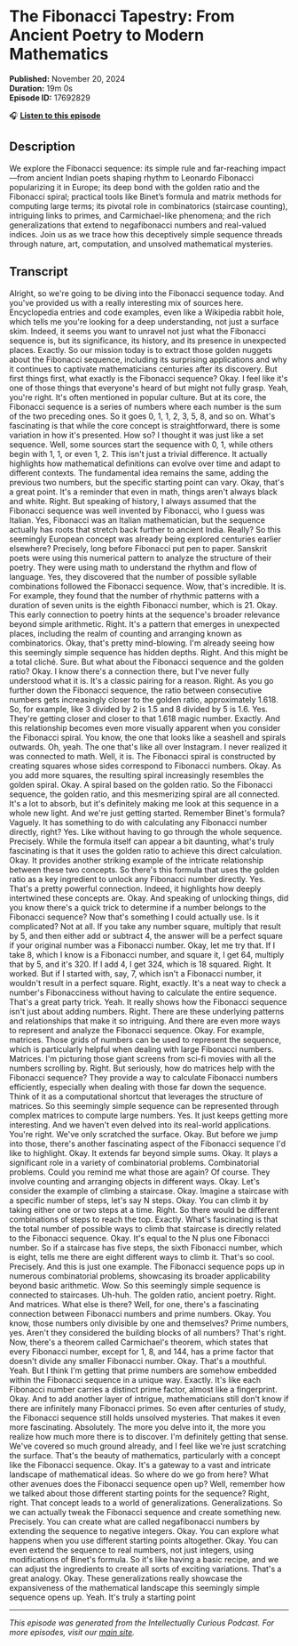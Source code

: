 # The Fibonacci Tapestry: From Ancient Poetry to Modern Mathematics

**Published:** November 20, 2024  
**Duration:** 19m 0s  
**Episode ID:** 17692829

🎧 **[Listen to this episode](https://intellectuallycurious.buzzsprout.com/2529712/episodes/17692829-the-fibonacci-tapestry-from-ancient-poetry-to-modern-mathematics)**

## Description

We explore the Fibonacci sequence: its simple rule and far-reaching impact—from ancient Indian poets shaping rhythm to Leonardo Fibonacci popularizing it in Europe; its deep bond with the golden ratio and the Fibonacci spiral; practical tools like Binet’s formula and matrix methods for computing large terms; its pivotal role in combinatorics (staircase counting), intriguing links to primes, and Carmichael-like phenomena; and the rich generalizations that extend to negafibonacci numbers and real-valued indices. Join us as we trace how this deceptively simple sequence threads through nature, art, computation, and unsolved mathematical mysteries.

## Transcript

Alright, so we're going to be diving into the Fibonacci sequence today. And you've provided us with a really interesting mix of sources here. Encyclopedia entries and code examples, even like a Wikipedia rabbit hole, which tells me you're looking for a deep understanding, not just a surface skim. Indeed, it seems you want to unravel not just what the Fibonacci sequence is, but its significance, its history, and its presence in unexpected places. Exactly. So our mission today is to extract those golden nuggets about the Fibonacci sequence, including its surprising applications and why it continues to captivate mathematicians centuries after its discovery. But first things first, what exactly is the Fibonacci sequence? Okay. I feel like it's one of those things that everyone's heard of but might not fully grasp. Yeah, you're right. It's often mentioned in popular culture. But at its core, the Fibonacci sequence is a series of numbers where each number is the sum of the two preceding ones. So it goes 0, 1, 1, 2, 3, 5, 8, and so on. What's fascinating is that while the core concept is straightforward, there is some variation in how it's presented. How so? I thought it was just like a set sequence. Well, some sources start the sequence with 0, 1, while others begin with 1, 1, or even 1, 2. This isn't just a trivial difference. It actually highlights how mathematical definitions can evolve over time and adapt to different contexts. The fundamental idea remains the same, adding the previous two numbers, but the specific starting point can vary. Okay, that's a great point. It's a reminder that even in math, things aren't always black and white. Right. But speaking of history, I always assumed that the Fibonacci sequence was well invented by Fibonacci, who I guess was Italian. Yes, Fibonacci was an Italian mathematician, but the sequence actually has roots that stretch back further to ancient India. Really? So this seemingly European concept was already being explored centuries earlier elsewhere? Precisely, long before Fibonacci put pen to paper. Sanskrit poets were using this numerical pattern to analyze the structure of their poetry. They were using math to understand the rhythm and flow of language. Yes, they discovered that the number of possible syllable combinations followed the Fibonacci sequence. Wow, that's incredible. It is. For example, they found that the number of rhythmic patterns with a duration of seven units is the eighth Fibonacci number, which is 21. Okay. This early connection to poetry hints at the sequence's broader relevance beyond simple arithmetic. Right. It's a pattern that emerges in unexpected places, including the realm of counting and arranging known as combinatorics. Okay, that's pretty mind-blowing. I'm already seeing how this seemingly simple sequence has hidden depths. Right. And this might be a total cliché. Sure. But what about the Fibonacci sequence and the golden ratio? Okay. I know there's a connection there, but I've never fully understood what it is. It's a classic pairing for a reason. Right. As you go further down the Fibonacci sequence, the ratio between consecutive numbers gets increasingly closer to the golden ratio, approximately 1.618. So, for example, like 3 divided by 2 is 1.5 and 8 divided by 5 is 1.6. Yes. They're getting closer and closer to that 1.618 magic number. Exactly. And this relationship becomes even more visually apparent when you consider the Fibonacci spiral. You know, the one that looks like a seashell and spirals outwards. Oh, yeah. The one that's like all over Instagram. I never realized it was connected to math. Well, it is. The Fibonacci spiral is constructed by creating squares whose sides correspond to Fibonacci numbers. Okay. As you add more squares, the resulting spiral increasingly resembles the golden spiral. Okay. A spiral based on the golden ratio. So the Fibonacci sequence, the golden ratio, and this mesmerizing spiral are all connected. It's a lot to absorb, but it's definitely making me look at this sequence in a whole new light. And we're just getting started. Remember Binet's formula? Vaguely. It has something to do with calculating any Fibonacci number directly, right? Yes. Like without having to go through the whole sequence. Precisely. While the formula itself can appear a bit daunting, what's truly fascinating is that it uses the golden ratio to achieve this direct calculation. Okay. It provides another striking example of the intricate relationship between these two concepts. So there's this formula that uses the golden ratio as a key ingredient to unlock any Fibonacci number directly. Yes. That's a pretty powerful connection. Indeed, it highlights how deeply intertwined these concepts are. Okay. And speaking of unlocking things, did you know there's a quick trick to determine if a number belongs to the Fibonacci sequence? Now that's something I could actually use. Is it complicated? Not at all. If you take any number square, multiply that result by 5, and then either add or subtract 4, the answer will be a perfect square if your original number was a Fibonacci number. Okay, let me try that. If I take 8, which I know is a Fibonacci number, and square it, I get 64, multiply that by 5, and it's 320. If I add 4, I get 324, which is 18 squared. Right. It worked. But if I started with, say, 7, which isn't a Fibonacci number, it wouldn't result in a perfect square. Right, exactly. It's a neat way to check a number's Fibonacciness without having to calculate the entire sequence. That's a great party trick. Yeah. It really shows how the Fibonacci sequence isn't just about adding numbers. Right. There are these underlying patterns and relationships that make it so intriguing. And there are even more ways to represent and analyze the Fibonacci sequence. Okay. For example, matrices. Those grids of numbers can be used to represent the sequence, which is particularly helpful when dealing with large Fibonacci numbers. Matrices. I'm picturing those giant screens from sci-fi movies with all the numbers scrolling by. Right. But seriously, how do matrices help with the Fibonacci sequence? They provide a way to calculate Fibonacci numbers efficiently, especially when dealing with those far down the sequence. Think of it as a computational shortcut that leverages the structure of matrices. So this seemingly simple sequence can be represented through complex matrices to compute large numbers. Yes. It just keeps getting more interesting. And we haven't even delved into its real-world applications. You're right. We've only scratched the surface. Okay. But before we jump into those, there's another fascinating aspect of the Fibonacci sequence I'd like to highlight. Okay. It extends far beyond simple sums. Okay. It plays a significant role in a variety of combinatorial problems. Combinatorial problems. Could you remind me what those are again? Of course. They involve counting and arranging objects in different ways. Okay. Let's consider the example of climbing a staircase. Okay. Imagine a staircase with a specific number of steps, let's say N steps. Okay. You can climb it by taking either one or two steps at a time. Right. So there would be different combinations of steps to reach the top. Exactly. What's fascinating is that the total number of possible ways to climb that staircase is directly related to the Fibonacci sequence. Okay. It's equal to the N plus one Fibonacci number. So if a staircase has five steps, the sixth Fibonacci number, which is eight, tells me there are eight different ways to climb it. That's so cool. Precisely. And this is just one example. The Fibonacci sequence pops up in numerous combinatorial problems, showcasing its broader applicability beyond basic arithmetic. Wow. So this seemingly simple sequence is connected to staircases. Uh-huh. The golden ratio, ancient poetry. Right. And matrices. What else is there? Well, for one, there's a fascinating connection between Fibonacci numbers and prime numbers. Okay. You know, those numbers only divisible by one and themselves? Prime numbers, yes. Aren't they considered the building blocks of all numbers? That's right. Now, there's a theorem called Carmichael's theorem, which states that every Fibonacci number, except for 1, 8, and 144, has a prime factor that doesn't divide any smaller Fibonacci number. Okay. That's a mouthful. Yeah. But I think I'm getting that prime numbers are somehow embedded within the Fibonacci sequence in a unique way. Exactly. It's like each Fibonacci number carries a distinct prime factor, almost like a fingerprint. Okay. And to add another layer of intrigue, mathematicians still don't know if there are infinitely many Fibonacci primes. So even after centuries of study, the Fibonacci sequence still holds unsolved mysteries. That makes it even more fascinating. Absolutely. The more you delve into it, the more you realize how much more there is to discover. I'm definitely getting that sense. We've covered so much ground already, and I feel like we're just scratching the surface. That's the beauty of mathematics, particularly with a concept like the Fibonacci sequence. Okay. It's a gateway to a vast and intricate landscape of mathematical ideas. So where do we go from here? What other avenues does the Fibonacci sequence open up? Well, remember how we talked about those different starting points for the sequence? Right, right. That concept leads to a world of generalizations. Generalizations. So we can actually tweak the Fibonacci sequence and create something new. Precisely. You can create what are called negafibonacci numbers by extending the sequence to negative integers. Okay. You can explore what happens when you use different starting points altogether. Okay. You can even extend the sequence to real numbers, not just integers, using modifications of Binet's formula. So it's like having a basic recipe, and we can adjust the ingredients to create all sorts of exciting variations. That's a great analogy. Okay. These generalizations really showcase the expansiveness of the mathematical landscape this seemingly simple sequence opens up. Yeah. It's truly a starting point

---
*This episode was generated from the Intellectually Curious Podcast. For more episodes, visit our [main site](https://intellectuallycurious.buzzsprout.com).*
